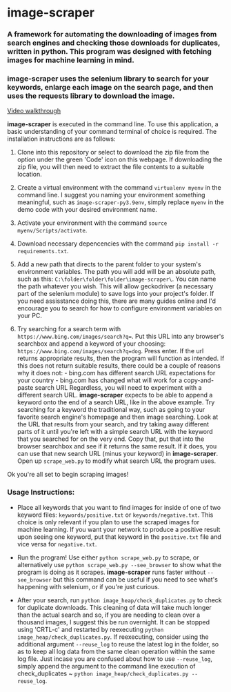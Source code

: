<!-- Title -->
# image-scraper

<!-- Introduction -->
### A framework for automating the downloading of images from search engines and checking those downloads for duplicates, written in python. This program was designed with fetching images for machine learning in mind.

### **image-scraper** uses the selenium library to search for your keywords, enlarge each image on the search page, and then uses the requests library to download the image.

<!-- Video -->
[Video walkthrough](https://youtu.be/towKf-hvXiE)

<!-- Installation Instructions -->
**image-scraper** is executed in the command line. To use this application, a basic understanding of your command terminal of choice is required. The installation instructions are as follows:

1. Clone into this repository or select to download the zip file from the option under the green 'Code' icon on this webpage. If downloading the zip file, you will then need to extract the file contents to a suitable location.

2. Create a virtual environment with the command `virtualenv myenv` in the command line. I suggest you naming your environment something meaningful, such as `image-scraper-py3.9env`, simply replace `myenv` in the demo code with your desired environment name.

3. Activate your environment with the command `source myenv/Scripts/activate`.

4. Download necessary depencencies with the command `pip install -r requirements.txt`.

5. Add a new path that directs to the parent folder to your system's environment variables. The path you will add will be an absolute path, such as this: `C:\folder\folder\folder\image-scraper\`. You can name the path whatever you wish. This will allow geckodriver (a necessary part of the selenium module) to save logs into your project's folder. If you need assisstance doing this, there are many guides online and I'd encourage you to search for how to configure environment variables on your PC.

6. Try searching for a search term with `https://www.bing.com/images/search?q=`. Put this URL into any browser's searchbox and append a keyword of your choosing: `https://www.bing.com/images/search?q=dog`. Press enter. If the url returns appropriate results, then the program will function as intended. If this does not return suitable results, there could be a couple of reasons why it does not:
        - bing.com has different search URL expectations for your country
        - bing.com has changed what will work for a copy-and-paste search URL
Regardless, you will need to experiment with a different search URL. **image-scraper** expects to be able to append a keyword onto the end of a search URL, like in the above example. Try searching for a keyword the traditional way, such as going to your favorite search engine's homepage and then image searching. Look at the URL that results from your search, and try taking away different parts of it until you're left with a simple search URL with the keyword that you searched for on the very end. Copy that, put that into the browser searchbox and see if it returns the same result. If it does, you can use that new search URL (minus your keyword) in **image-scraper**. Open up `scrape_web.py` to modify what search URL the program uses.

Ok you're all set to begin scraping images!

<!-- Usage Instructions -->
### Usage Instructions:

- Place all keywords that you want to find images for inside of one of two keyword files: `keywords/positive.txt` or `keywords/negative.txt`. This choice is only relevant if you plan to use the scraped images for machine learning. If you want your network to produce a positive result upon seeing one keyword, put that keyword in the `positive.txt` file and vice versa for `negative.txt`.

- Run the program! Use either `python scrape_web.py` to scrape, or alternatively use `python scrape_web.py --see_browser` to show what the program is doing as it scrapes. **image-scraper** runs faster without `--see_browser` but this command can be useful if you need to see what's happening with selenium, or if you're just curious.

- After your search, run `python image_heap/check_duplicates.py` to check for duplicate downloads. This cleaning of data will take much longer than the actual search and so, if you are needing to clean over a thousand images, I suggest this be run overnight. It can be stopped using 'CRTL-c' and restarted by reexecuting `python image_heap/check_duplicates.py`. If reexecuting, consider using the additional argument `--reuse_log` to reuse the latest log in the folder, so as to keep all log data from the same clean operation within the same log file. Just incase you are confused about how to use `--reuse_log`, simply append the argument to the command line execution of check_duplicates ~ `python image_heap/check_duplicates.py --reuse_log`.
